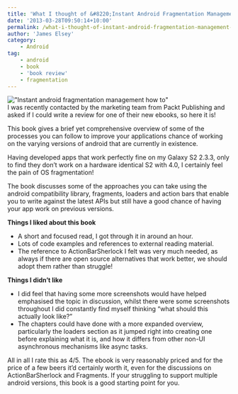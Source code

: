 ```yaml
---
title: 'What I thought of &#8220;Instant Android Fragmentation Management How-to&#8221;'
date: '2013-03-28T09:50:14+10:00'
permalink: /what-i-thought-of-instant-android-fragmentation-management-how-to
author: 'James Elsey'
category:
    - Android
tag:
    - android
    - book
    - 'book review'
    - fragmentation
---
```

!["Instant android fragmentation management how to"](http://www.packtpub.com/sites/default/files/0861OS.jpg)  
I was recently contacted by the marketing team from Packt Publishing and asked if I could write a review for one of their new ebooks, so here it is!

This book gives a brief yet comprehensive overview of some of the processes you can follow to improve your applications chance of working on the varying versions of android that are currently in existence.

Having developed apps that work perfectly fine on my Galaxy S2 2.3.3, only to find they don’t work on a hardware identical S2 with 4.0, I certainly feel the pain of OS fragmentation!

The book discusses some of the approaches you can take using the android compatibility library, fragments, loaders and action bars that enable you to write against the latest APIs but still have a good chance of having your app work on previous versions.

**Things I liked about this book**

- A short and focused read, I got through it in around an hour.
- Lots of code examples and references to external reading material.
- The reference to ActionBarSherlock I felt was very much needed, as always if there are open source alternatives that work better, we should adopt them rather than struggle!

**Things I didn’t like**

- I did feel that having some more screenshots would have helped emphasised the topic in discussion, whilst there were some screenshots throughout I did constantly find myself thinking “what should this actually look like?”
- The chapters could have done with a more expanded overview, particularly the loaders section as it jumped right into creating one before explaining what it is, and how it differs from other non-UI asynchronous mechanisms like async tasks.

All in all I rate this as 4/5. The ebook is very reasonably priced and for the price of a few beers it’d certainly worth it, even for the discussions on ActionBarSherlock and Fragments. If your struggling to support multiple android versions, this book is a good starting point for you.